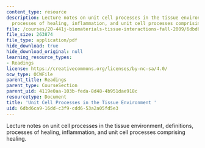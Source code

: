 ```yaml
---
content_type: resource
description: Lecture notes on unit cell processes in the tissue environment, definitions,
  processes of healing, inflammation, and unit cell processes comprising healing.
file: /courses/20-441j-biomaterials-tissue-interactions-fall-2009/6dbd6ca916ddc3f9cdd653a2a05fd5e3_MIT20_441JF09_read03_notes.pdf
file_size: 263874
file_type: application/pdf
hide_download: true
hide_download_original: null
learning_resource_types:
- Readings
license: https://creativecommons.org/licenses/by-nc-sa/4.0/
ocw_type: OCWFile
parent_title: Readings
parent_type: CourseSection
parent_uid: 4119e0aa-103b-feda-8d48-4b951dae918c
resourcetype: Document
title: 'Unit Cell Processes in the Tissue Environment '
uid: 6dbd6ca9-16dd-c3f9-cdd6-53a2a05fd5e3
---
```

Lecture notes on unit cell processes in the tissue environment, definitions, processes of healing, inflammation, and unit cell processes comprising healing.